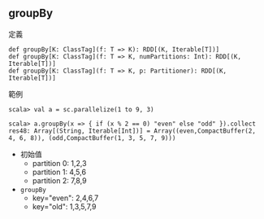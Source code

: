 ## groupBy

定義
```
def groupBy[K: ClassTag](f: T => K): RDD[(K, Iterable[T])]
def groupBy[K: ClassTag](f: T => K, numPartitions: Int): RDD[(K, Iterable[T])]
def groupBy[K: ClassTag](f: T => K, p: Partitioner): RDD[(K, Iterable[T])]
```

範例
```
scala> val a = sc.parallelize(1 to 9, 3)

scala> a.groupBy(x => { if (x % 2 == 0) "even" else "odd" }).collect
res48: Array[(String, Iterable[Int])] = Array((even,CompactBuffer(2, 4, 6, 8)), (odd,CompactBuffer(1, 3, 5, 7, 9)))
```
- 初始值
    - partition 0: 1,2,3
    - partition 1: 4,5,6
    - partition 2: 7,8,9
- ```groupBy```
    - key="even": 2,4,6,7
    - key="old": 1,3,5,7,9